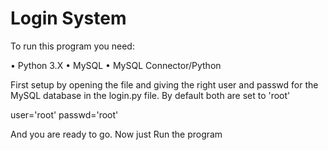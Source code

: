 # Login System

To run this program you need:

• Python 3.X
• MySQL
• MySQL Connector/Python

First setup by opening the file and giving the right user and passwd for the MySQL database in the login.py file. By default both are set to 'root'

user='root'
passwd='root'

And you are ready to go.
Now just Run the program
